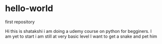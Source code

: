 # hello-world
first repository

Hi this is shatakshi i am doing a udemy course on python for begginers. I am yet to start i am still at very basic level
I want to get a snake and pet him 
